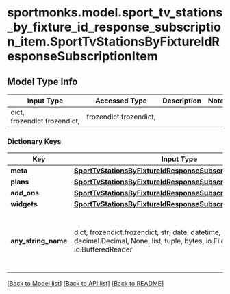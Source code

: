 # sportmonks.model.sport_tv_stations_by_fixture_id_response_subscription_item.SportTvStationsByFixtureIdResponseSubscriptionItem

## Model Type Info
Input Type | Accessed Type | Description | Notes
------------ | ------------- | ------------- | -------------
dict, frozendict.frozendict,  | frozendict.frozendict,  |  | 

### Dictionary Keys
Key | Input Type | Accessed Type | Description | Notes
------------ | ------------- | ------------- | ------------- | -------------
**meta** | [**SportTvStationsByFixtureIdResponseSubscriptionItemMeta**](SportTvStationsByFixtureIdResponseSubscriptionItemMeta.md) | [**SportTvStationsByFixtureIdResponseSubscriptionItemMeta**](SportTvStationsByFixtureIdResponseSubscriptionItemMeta.md) |  | [optional] 
**plans** | [**SportTvStationsByFixtureIdResponseSubscriptionItemPlans**](SportTvStationsByFixtureIdResponseSubscriptionItemPlans.md) | [**SportTvStationsByFixtureIdResponseSubscriptionItemPlans**](SportTvStationsByFixtureIdResponseSubscriptionItemPlans.md) |  | [optional] 
**add_ons** | [**SportTvStationsByFixtureIdResponseSubscriptionItemAddOns**](SportTvStationsByFixtureIdResponseSubscriptionItemAddOns.md) | [**SportTvStationsByFixtureIdResponseSubscriptionItemAddOns**](SportTvStationsByFixtureIdResponseSubscriptionItemAddOns.md) |  | [optional] 
**widgets** | [**SportTvStationsByFixtureIdResponseSubscriptionItemWidgets**](SportTvStationsByFixtureIdResponseSubscriptionItemWidgets.md) | [**SportTvStationsByFixtureIdResponseSubscriptionItemWidgets**](SportTvStationsByFixtureIdResponseSubscriptionItemWidgets.md) |  | [optional] 
**any_string_name** | dict, frozendict.frozendict, str, date, datetime, int, float, bool, decimal.Decimal, None, list, tuple, bytes, io.FileIO, io.BufferedReader | frozendict.frozendict, str, BoolClass, decimal.Decimal, NoneClass, tuple, bytes, FileIO | any string name can be used but the value must be the correct type | [optional]

[[Back to Model list]](../../README.md#documentation-for-models) [[Back to API list]](../../README.md#documentation-for-api-endpoints) [[Back to README]](../../README.md)

